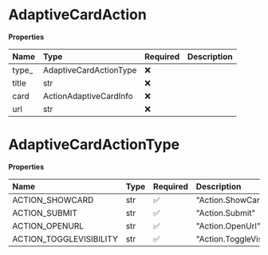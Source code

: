 # AdaptiveCardAction

**Properties**

| Name   | Type                   | Required | Description |
| :----- | :--------------------- | :------- | :---------- |
| type\_ | AdaptiveCardActionType | ❌       |             |
| title  | str                    | ❌       |             |
| card   | ActionAdaptiveCardInfo | ❌       |             |
| url    | str                    | ❌       |             |

# AdaptiveCardActionType

**Properties**

| Name                    | Type | Required | Description               |
| :---------------------- | :--- | :------- | :------------------------ |
| ACTION_SHOWCARD         | str  | ✅       | "Action.ShowCard"         |
| ACTION_SUBMIT           | str  | ✅       | "Action.Submit"           |
| ACTION_OPENURL          | str  | ✅       | "Action.OpenUrl"          |
| ACTION_TOGGLEVISIBILITY | str  | ✅       | "Action.ToggleVisibility" |

<!-- This file was generated by liblab | https://liblab.com/ -->
